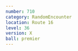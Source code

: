 ```yaml
---
number: 710
category: RandomEncounter
location: Route 16
level: 36
version: X
ball: premier
---
```

